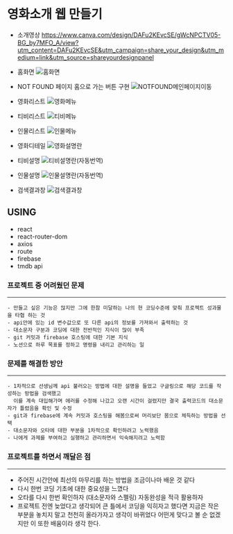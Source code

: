 # 영화소개 웹 만들기
- 소개영상
https://www.canva.com/design/DAFu2KEvcSE/gWcNPCTV05-BG_by7MFO_A/view?utm_content=DAFu2KEvcSE&utm_campaign=share_your_design&utm_medium=link&utm_source=shareyourdesignpanel

- 홈화면
![홈화면](https://github.com/rochelimit1/movieapp1/assets/138188520/3bad9bfe-fbc6-431f-9b24-d5feb21591ab)

- NOT FOUND 페이지 홈으로 가는 버튼 구현
![NOTFOUND메인페이지이동](https://github.com/rochelimit1/movieapp1/assets/138188520/07a9bc93-5e15-4990-a933-2312eb25f3eb)

- 영화리스트
![영화메뉴](https://github.com/rochelimit1/movieapp1/assets/138188520/a2559f43-5b0f-4845-8c27-475371caf3dd)

- 티비리스트
![티비메뉴](https://github.com/rochelimit1/movieapp1/assets/138188520/012a5c9e-9ef4-480f-a57f-f2cea85132c3)

- 인물리스트
![인물메뉴](https://github.com/rochelimit1/movieapp1/assets/138188520/436237f7-4583-4e1b-8fac-54301ee8f7fc)

- 영화디테일
![영화설명란](https://github.com/rochelimit1/movieapp1/assets/138188520/e9e814d7-cc58-4f0a-b73f-eda3456ddf30)

- 티비설명
![티비설명란(자동번역)](https://github.com/rochelimit1/movieapp1/assets/138188520/bcbd6684-5551-47f1-8119-ba54f8b91502)

- 인물설명
![인물설명란(자동번역)](https://github.com/rochelimit1/movieapp1/assets/138188520/c1bbb043-b205-4648-bef9-b925b8f593f2)

- 검색결과창
![검색결과창](https://github.com/rochelimit1/movieapp1/assets/138188520/d940d22c-07de-47c7-b243-2b358047da33)



## USING
- react
- react-router-dom
- axios
- route
- firebase
- tmdb api

### 프로젝트 중 어려웠던 문제

---

 
    - 만들고 싶은 기능은 많지만 그에 한참 미달하는 나의 현 코딩수준에 맞춰 프로젝트 성과물을 타협 하는 것
    - api안에 있는 id 변수값으로 또 다른 api의 정보를 가져와서 출력하는 것
    - 대소문자 구분과 코딩에 대한 전반적인 지식이 많이 부족
    - git 커밋과 firebase 호스팅에 대한 기본 지식
    - 노션으로 하루 목표를 정하고 명령을 내리고 관리하는 일

### 문제를 해결한 방안

---


    - 1차적으로 선생님께 api 불러오는 방법에 대한 설명을 들었고 구글링으로 해당 코드를 작성하는 방법을 검색했고
      이를 계속 대입해가며 에러를 수정해 나갔고 오랜 시간이 걸렸지만 결국 출력코드의 대소문자가 틀렸음을 확인 및 수정
    - git과 firebase에 계속 커밋과 호스팅을 해봄으로써 머리보단 몸으로 체득하는 방법을 선택
    - 대소문자와 오타에 대한 부분을 1차적으로 확인하려고 노력했음
    - 나에게 과제를 부여하고 실행하고 관리하면서 익숙해지려고 노력함

### 프로젝트를 하면서 깨달은 점

---


- 주어진 시간안에 최선의 마무리를 하는 방법을 조금이나마 배운 것 같다
- 다시 한번 코딩 기초에 대한 중요성을 느꼈다
- 오타를 다시 한번 확인하자 (대소문자와 스펠링) 자동완성을 적극 활용하자
- 프로젝트 전엔 늦었다고 생각되어 큰 틀에서 코딩을 익히자고 했다면 지금은 작은 부분을 놓치지 말고 천천히 올라가자고 생각이 바뀌었다
어떤게 맞다고 볼 순 없겠지만 이 또한 배움이라 생각 한다.

 
